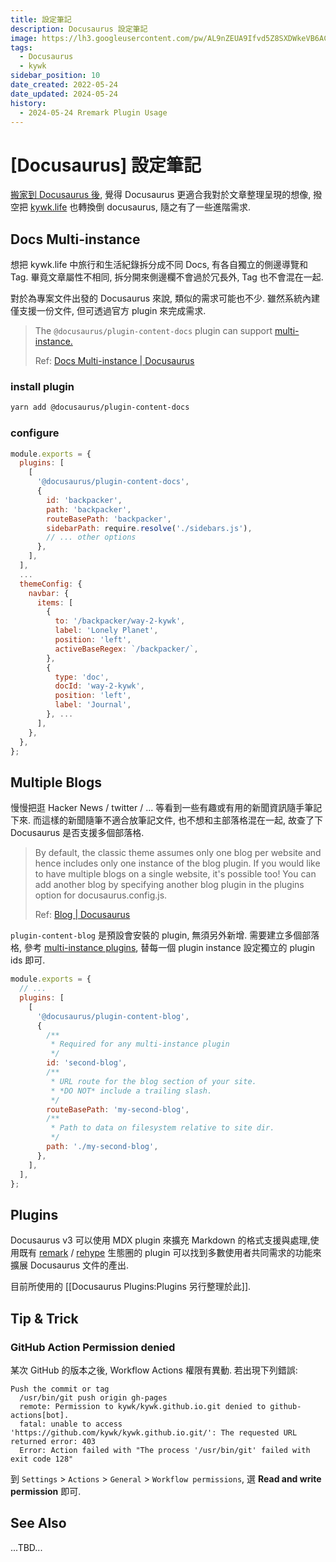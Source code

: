 ```yaml
---
title: 設定筆記
description: Docusaurus 設定筆記
image: https://lh3.googleusercontent.com/pw/AL9nZEUA9Ifvd5Z8SXDWkeVB6AC4MPGwnXaL6kBXNPoXwOQQ2jOcZ1Jw_0p8TKK8C3ZX0e67_FOY15eDrm7aaXSQJcKtoUzC80SAQEHsaBy6qS2AqNNs5VUFNXBKm439y_1wkvmDl-PnL8ReojnIumNlEvOXBg=w800-no?authuser=0
tags:
  - Docusaurus
  - kywk
sidebar_position: 10
date_created: 2022-05-24
date_updated: 2024-05-24
history:
  - 2024-05-24 Rremark Plugin Usage
---
```


# [Docusaurus] 設定筆記

[搬家到 Docusaurus 後](/life/2022/05/20/move-to-docusaurus/),
覺得 Docusaurus 更適合我對於文章整理呈現的想像, 撥空把 [kywk.life](https://kywk.github.io) 也轉換倒 docusaurus,
隨之有了一些進階需求.

## Docs Multi-instance

想把 kywk.life 中旅行和生活紀錄拆分成不同 Docs, 有各自獨立的側邊導覽和 Tag.
畢竟文章屬性不相同, 拆分開來側邊欄不會過於冗長外, Tag 也不會混在一起.

對於為專案文件出發的 Docusaurus 來說, 類似的需求可能也不少.
雖然系統內建僅支援一份文件, 但可透過官方 plugin 來完成需求.

> The `@docusaurus/plugin-content-docs` plugin can support [multi-instance.](https://docusaurus.io/docs/using-plugins#multi-instance-plugins-and-plugin-ids)
>
> Ref: [Docs Multi-instance | Docusaurus](https://docusaurus.io/docs/docs-multi-instance)

### install plugin

```bash
yarn add @docusaurus/plugin-content-docs
```

### configure

```docusaurus.config.js
module.exports = {
  plugins: [
    [
      '@docusaurus/plugin-content-docs',
      {
        id: 'backpacker',
        path: 'backpacker',
        routeBasePath: 'backpacker',
        sidebarPath: require.resolve('./sidebars.js'),
        // ... other options
      },
    ],
  ],
  ...
  themeConfig: {
    navbar: {
      items: [
        {
          to: '/backpacker/way-2-kywk',
          label: 'Lonely Planet',
          position: 'left',
          activeBaseRegex: `/backpacker/`,
        },
        {
          type: 'doc',
          docId: 'way-2-kywk',
          position: 'left',
          label: 'Journal',
        }, ...
      ],
    },
  },
};
```

## Multiple Blogs

慢慢把逛 Hacker News / twitter / ... 等看到一些有趣或有用的新聞資訊隨手筆記下來.
而這樣的新聞隨筆不適合放筆記文件, 也不想和主部落格混在一起, 故查了下 Docusaurus 是否支援多個部落格.

> By default, the classic theme assumes only one blog per website
> and hence includes only one instance of the blog plugin.
> If you would like to have multiple blogs on a single website,
> it's possible too! You can add another blog by specifying
> another blog plugin in the plugins option for docusaurus.config.js.
>
> Ref: [Blog | Docusaurus](https://docusaurus.io/docs/blog#multiple-blogs)

`plugin-content-blog` 是預設會安裝的 plugin, 無須另外新增.
需要建立多個部落格, 參考 [multi-instance plugins](https://docusaurus.io/docs/using-plugins#multi-instance-plugins-and-plugin-ids),
替每一個 plugin instance 設定獨立的 plugin ids 即可.

```docusaurus.config.js
module.exports = {
  // ...
  plugins: [
    [
      '@docusaurus/plugin-content-blog',
      {
        /**
         * Required for any multi-instance plugin
         */
        id: 'second-blog',
        /**
         * URL route for the blog section of your site.
         * *DO NOT* include a trailing slash.
         */
        routeBasePath: 'my-second-blog',
        /**
         * Path to data on filesystem relative to site dir.
         */
        path: './my-second-blog',
      },
    ],
  ],
};
```

## Plugins

Docusaurus v3 可以使用 MDX plugin 來擴充 Markdown 的格式支援與處理,使用既有
[remark](https://github.com/remarkjs/remark/blob/main/doc/plugins.md#list-of-plugins) /
[rehype](https://github.com/rehypejs/rehype/blob/main/doc/plugins.md#list-of-plugins)
生態圈的 plugin 可以找到多數使用者共同需求的功能來擴展 Docusaurus 文件的產出.

目前所使用的 [[Docusaurus Plugins:Plugins 另行整理於此]].

## Tip & Trick

### GitHub Action Permission denied

某次 GitHub 的版本之後, Workflow Actions 權限有異動.
若出現下列錯誤:

```
Push the commit or tag
  /usr/bin/git push origin gh-pages
  remote: Permission to kywk/kywk.github.io.git denied to github-actions[bot].
  fatal: unable to access 'https://github.com/kywk/kywk.github.io.git/': The requested URL returned error: 403
  Error: Action failed with "The process '/usr/bin/git' failed with exit code 128"
```

到 `Settings` > `Actions` > `General` > `Workflow permissions`, 選 **Read and write permission** 即可.

## See Also

...TBD...

